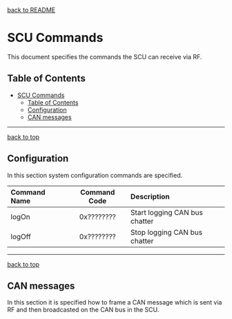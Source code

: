 <a name="top"></a>
[back to README](../README.md)

# SCU Commands

This document specifies the commands the SCU can receive via RF.

## Table of Contents
- [SCU Commands](#scu-commands)
  - [Table of Contents](#table-of-contents)
  - [Configuration](#configuration)
  - [CAN messages](#can-messages)

---
[back to top](#top)
## Configuration

In this section system configuration commands are specified.

|Command Name|Command Code|Description|
|:-|:-:|:-|
|logOn      |0x????????     |Start logging CAN bus chatter
|logOff     |0x????????     |Stop logging CAN bus chatter

---
[back to top](#top)
## CAN messages

In this section it is specified how to frame a CAN message which is sent via RF and then broadcasted on the CAN bus in the SCU.